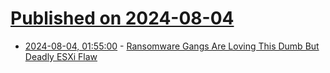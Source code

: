 # [Published on 2024-08-04](index.md)

* [2024-08-04, 01:55:00](https://soylentnews.org/article.pl?sid=24/08/03/0257254&from=rss) - [Ransomware Gangs Are Loving This Dumb But Deadly ESXi Flaw](https://soylentnews.org/article.pl?sid=24/08/03/0257254&from=rss)
